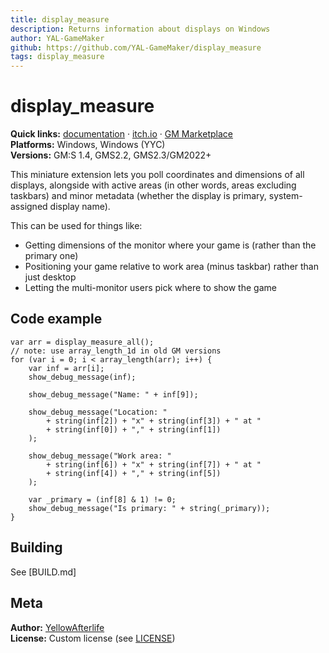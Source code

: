 ```yaml
---
title: display_measure
description: Returns information about displays on Windows
author: YAL-GameMaker
github: https://github.com/YAL-GameMaker/display_measure
tags: display_measure
---
```

# display_measure

**Quick links:** [documentation](https://yal.cc/docs/gm/display_measure/)
· [itch.io](https://yellowafterlife.itch.io/gamemaker-display-measure)
· [GM Marketplace](https://marketplace.yoyogames.com/assets/8517/display_measure)  
**Platforms:** Windows, Windows (YYC)​  
**Versions:** GM:S 1.4, GMS2.2, GMS2.3/GM2022+

This miniature extension lets you poll coordinates and dimensions of all displays, alongside with active areas (in other words, areas excluding taskbars) and minor metadata (whether the display is primary, system-assigned display name).

This can be used for things like:

- Getting dimensions of the monitor where your game is (rather than the primary one)
- Positioning your game relative to work area (minus taskbar) rather than just desktop
- Letting the multi-monitor users pick where to show the game

## Code example

```gml
var arr = display_measure_all();
// note: use array_length_1d in old GM versions
for (var i = 0; i < array_length(arr); i++) {
    var inf = arr[i];
    show_debug_message(inf);
    
    show_debug_message("Name: " + inf[9]);
    
    show_debug_message("Location: "
        + string(inf[2]) + "x" + string(inf[3]) + " at "
        + string(inf[0]) + "," + string(inf[1])
    );
    
    show_debug_message("Work area: "
        + string(inf[6]) + "x" + string(inf[7]) + " at "
        + string(inf[4]) + "," + string(inf[5])
    );
    
    var _primary = (inf[8] & 1) != 0;
    show_debug_message("Is primary: " + string(_primary));
}
```

## Building

See [BUILD.md] 

## Meta

**Author:** [YellowAfterlife](https://github.com/YellowAfterlife)  
**License:** Custom license (see [LICENSE](https://github.com/YAL-GameMaker/display_measure/blob/main/LICENSE))

    
